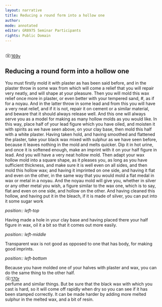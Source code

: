 ```yaml
---
layout: narrative
title: Reducing a round form into a hollow one
author:
mode: annotated
editor: GR8975 Seminar Participants
rights: Public Domain
---
```


 <br/><a href="http://gallica.bnf.fr/ark:/12148/btv1b10500001g/f344.image"><img src="../assets/photo-icon.png" alt="folio images" style="display:inline-block; margin-bottom:-3px;">169v</a><br/> 
## Reducing a round form into a hollow one

 
You must firstly mold it with plaster as has been said before, and in the plaster throw in some wax from which will come a relief that you will repair very neatly, and will shape at your pleasure. Then you will mold this wax relief once more in plaster, or even better with your tempered sand, #, as if for a noyau. And in the latter throw in some lead and from this you will have a very neat relief, and if it is not, repair it on cement or a similar material, and beware that it should always release well. And this one will always serve you as a model for making as many hollow molds as you would like. In this way, place half of your lead figure which you have oiled, and moisten it with spirits as we have seen above, on your clay base, then mold this half with a white plaster. Having taken hold, and having smoothed and flattened the plaster, take your black wax mixed with sulphur as we have seen before, because it leaves nothing in the mold and melts quicker. Dip it in hot urine, and once it is softened enough, make an imprint with it on your half figure in lead. And you will have a very neat hollow mold. Then adapt your wax hollow mold into a square shape, as it pleases you, as long as you have sufficient thickness, and make sure it is well even on all sides, and then mold this hollow wax; and having it imprinted on one side, and having it flat and even on the other, in the same way that you would mold a flat medal in wax or metal in a noyau. And the noyau mold will give you, whether in silver or any other metal you wish, a figure similar to the wax one, which is to say, flat and even on one side, and hollow on the other. And having cleaned this hollow, and having put it in the bleach, if it is made of silver, you can put into it some sugar work
 
*position:: left-top*

Having made a hole in your clay base and having placed there your half figure in wax, oil it a bit so that it comes out more easily.
 
*position:: left-middle*

Transparent wax is not good as opposed to one that has body, for making good imprints.
  
*position:: left-bottom*

Because you have molded one of your halves with plaster and wax, you can do the same thing to the other half.
 <br/><a href="http://gallica.bnf.fr/ark:/12148/btv1b10500001g/f345.image"><img src="../assets/photo-icon.png" alt="folio images" style="display:inline-block; margin-bottom:-3px;">170r</a><br/> 
perfume and similar things. But be sure that the black wax with which you cast is hard, so it will come off rapidly when dry so you can see if it has been stamped correctly. It can be made harder by adding more melted sulphur in the melted wax, and a bit of resin.
 